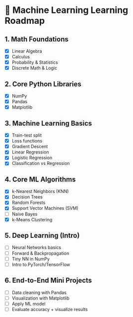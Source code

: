 # 📘 Machine Learning Learning Roadmap  

## 1. Math Foundations  
- [x] Linear Algebra  
- [x] Calculus  
- [x] Probability & Statistics  
- [x] Discrete Math & Logic  

## 2. Core Python Libraries  
- [x] NumPy  
- [x] Pandas  
- [x] Matplotlib  

## 3. Machine Learning Basics  
- [x] Train-test split  
- [x] Loss functions  
- [x] Gradient Descent  
- [x] Linear Regression  
- [x] Logistic Regression  
- [x] Classification vs Regression  

## 4. Core ML Algorithms  
- [x] k-Nearest Neighbors (KNN)  
- [x] Decision Trees  
- [x] Random Forests  
- [x] Support Vector Machines (SVM)  
- [ ] Naive Bayes  
- [x] k-Means Clustering  

## 5. Deep Learning (Intro)  
- [ ] Neural Networks basics  
- [ ] Forward & Backpropagation  
- [ ] Tiny NN in NumPy  
- [ ] Intro to PyTorch/TensorFlow  

## 6. End-to-End Mini Projects  
- [ ] Data cleaning with Pandas  
- [ ] Visualization with Matplotlib  
- [ ] Apply ML model  
- [ ] Evaluate accuracy + visualize results  
